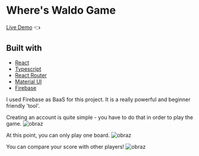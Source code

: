 # Where's Waldo Game

[Live Demo](https://ren0xx.github.io/Where-is-Waldo/) :point_left:

## Built with

-   [React](https://reactjs.org/)
-   [Typescript](https://www.typescriptlang.org/)
-   [React Router](https://reactrouter.com/)
-   [Material UI](https://mui.com/)
-   [Firebase](https://firebase.google.com/)

I used Firebase as BaaS for this project. It is a really powerful and beginner friendly 'tool'.

Creating an account is quite simple - you have to do that in order to play the game.
![obraz](https://user-images.githubusercontent.com/74071928/203097475-0243db0e-fb26-4006-9d36-711b97c9ef64.png)

At this point, you can only play one board.
![obraz](https://user-images.githubusercontent.com/74071928/203097039-0d3e201f-b4d2-4e56-9655-bb4db23bafc4.png)

You can compare your score with other players!
![obraz](https://user-images.githubusercontent.com/74071928/203098856-e47b0327-32ed-495a-9581-7e5c4a62a529.png)
